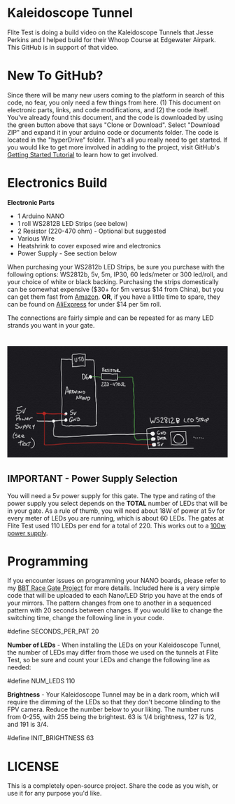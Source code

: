 # Kaleidoscope Tunnel
Flite Test is doing a build video on the Kaleidoscope Tunnels that Jesse Perkins and I helped build for their Whoop Course at Edgewater Airpark. This GitHub is in support of that video.

# New To GitHub?
Since there will be many new users coming to the platform in search of this code, no fear, you only need a few things from here. (1) This document on electronic parts, links, and code modifications, and (2) the code itself. You've already found this document, and the code is downloaded by using the green button above that says "Clone or Download". Select "Download ZIP" and expand it in your arduino code or documents folder. The code is located in the "hyperDrive" folder. That's all you really need to get started.
If you would like to get more involved in adding to the project, visit GitHub's [Getting Started Tutorial](https://help.github.com/en/github/getting-started-with-github) to learn how to get involved.

# Electronics Build
**Electronic Parts** 
- 1 Arduino NANO
- 1 roll WS2812B LED Strips (see below) 
- 2 Resistor (220-470 ohm) - Optional but suggested
- Various Wire
- Heatshrink to cover exposed wire and electronics
- Power Supply - See section below

When purchasing your WS2812b LED Strips, be sure you purchase with the following options: WS2812b, 5v, 5m, IP30, 60 leds/meter or 300 led/roll, and your choice of white or black backing.  Purchasing the strips domestically can be somewhat expensive ($30+ for 5m versus $14 from China), but you can get them fast from [Amazon](https://www.amazon.com/ALITOVE-Addressable-Programmable-Waterproof-Raspberry/dp/B07FVR6W71).
**OR**, if you have a little time to spare, they can be found on [AliExpress](https://www.aliexpress.com/item/32967769057.html?spm=a2g0o.productlist.0.0.7c2f44acFOGNrr&algo_pvid=ee8a77ca-49d0-4429-a4f1-6f4021579add&algo_expid=ee8a77ca-49d0-4429-a4f1-6f4021579add-2&btsid=0ab6f82215836105170277264e77fb&ws_ab_test=searchweb0_0,searchweb201602_,searchweb201603_) for under $14 per 5m roll. 

The connections are fairly simple and can be repeated for as many LED strands you want in your gate.
# ![Schematic](media/KaleidoscopeTunnelCircuit.jpg)

## IMPORTANT - Power Supply Selection
You will need a 5v power supply for this gate. The type and rating of the power supply you select depends on the **TOTAL** number of LEDs that will be in your gate. As a rule of thumb, you will need about 18W of power at 5v for every meter of LEDs you are running, which is about 60 LEDs. The gates at Flite Test used 110 LEDs per end for a total of 220. This works out to a [100w power supply](https://www.amazon.com/ALITOVE-Transformer-Adapter-Converter-Charger/dp/B06XK2DDW4).

# Programming
If you encounter issues on programming your NANO boards, please refer to my [BBT Race Gate Project](https://github.com/Teknoid303/BBTRaceGateProject#firmware) for more details.
Included here is a very simple code that will be uploaded to each Nano/LED Strip you have at the ends of your mirrors. The pattern changes from one to another in a sequenced pattern with 20 seconds between changes. If you would like to change the switching time, change the following line in your code.

#define SECONDS_PER_PAT    20 

**Number of LEDs** - When installing the LEDs on your Kaleidoscope Tunnel, the number of LEDs may differ from those we used on the tunnels at Flite Test, so be sure and count your LEDs and change the following line as needed:

#define NUM_LEDS         110

**Brightness** - Your Kaleidoscope Tunnel may be in a dark room, which will require the dimming of the LEDs so that they don't become blinding to the FPV camera. Reduce the number below to your liking. The number runs from 0-255, with 255 being the brightest. 63 is 1/4 brightness, 127 is 1/2, and 191 is 3/4.

#define INIT_BRIGHTNESS   63

# LICENSE
This is a completely open-source project. Share the code as you wish, or use it for any purpose you'd like. 
